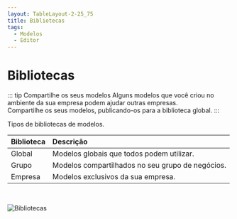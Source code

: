 ```yaml
---
layout: TableLayout-2-25_75
title: Bibliotecas
tags:
  - Modelos
  - Editor
---
```


# Bibliotecas

::: tip Compartilhe os seus modelos
Alguns modelos que você criou no ambiente da sua empresa podem ajudar outras empresas.<br>
Compartilhe os seus modelos, publicando-os para a biblioteca global.
:::

Tipos de bibliotecas de modelos.

| Biblioteca | Descrição                                        |
| :--------- | :----------------------------------------------- |
| Global     | Modelos globais que todos podem utilizar.        |
| Grupo      | Modelos compartilhados no seu grupo de negócios. |
| Empresa    | Modelos exclusivos da sua empresa.               |

<br>

![Bibliotecas](https://cdn.phishx.io/phishx-docs/images/phishx_templates_global_01.webp)
